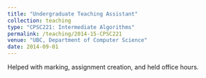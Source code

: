 ```yaml
---
title: "Undergraduate Teaching Assistant"
collection: teaching
type: "CPSC221: Intermediate Algorithms"
permalink: /teaching/2014-15-CPSC221
venue: "UBC, Department of Computer Science"
date: 2014-09-01
---
```


Helped with marking, assignment creation, and held office hours. 